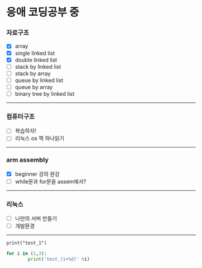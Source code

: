 <!---
kau-newbie/kau-newbie is a ✨ special ✨ repository because its `README.md` (this file) appears on your GitHub profile.
You can click the Preview link to take a look at your changes.
--->
# 응애 코딩공부 중

### 자료구조
- [x] array
- [x] single linked list 
- [x] double linked list
- [ ] stack by linked list
- [ ] stack by array
- [ ] queue by linked list
- [ ] queue by array
- [ ] binary tree by linked list
___
### 컴퓨터구조
- [ ] 복습하자!
- [ ] 리눅스 os 책 하나읽기
___
### arm assembly
- [x] beginner 강의 완강
- [ ] while문과 for문을 assem에서?
___
### 리눅스
- [ ] 나만의 서버 만들기
- [ ] 개발환경 

___
`print("test_1")`
```py
for i in (1,3):
        print('test_(1+%d)' %i)

